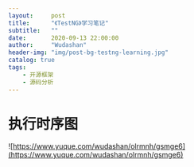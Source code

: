 ```yaml
---
layout:     post
title:      "《TestNG》学习笔记"
subtitle:   ""
date:       2020-09-13 22:00:00
author:     "Wudashan"
header-img: "img/post-bg-testng-learning.jpg"
catalog: true
tags:
    - 开源框架
    - 源码分析
---
```


# 执行时序图

[](https://raw.githubusercontent.com/wudashan/blog-picture/6dcdd3597aaf76082381770da124afcb9accef4f/testng-learning/1.svg)

[](https://raw.githubusercontent.com/wudashan/blog-picture/6dcdd3597aaf76082381770da124afcb9accef4f/testng-learning/2.svg)

[](https://raw.githubusercontent.com/wudashan/blog-picture/6dcdd3597aaf76082381770da124afcb9accef4f/testng-learning/3.svg)

![https://www.yuque.com/wudashan/olrmnh/gsmge6](https://www.yuque.com/wudashan/olrmnh/gsmge6)